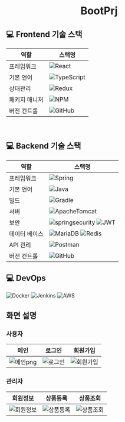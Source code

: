 <h1 align="center">BootPrj</h1>

## 💻 Frontend 기술 스택

| 역할          | 스택명                                                                                                                                                                                     |
| ------------- | -----------------------------------------------------------------------------------------------------------------------------------------------------------------------------------------  |
| 프레임워크    | ![React](https://shields.io/badge/react-black?logo=react&style=for-the-badge)                                                                                                               |
| 기본 언어     | ![TypeScript](https://img.shields.io/badge/typescript-%23007ACC.svg?style=for-the-badge&logo=typescript&logoColor=white)                                                                    |
| 상태관리      | ![Redux](https://img.shields.io/badge/redux-%23593d88.svg?style=for-the-badge&logo=redux&logoColor=white)                                                                                   |
| 패키지 매니저 | ![NPM](https://img.shields.io/badge/NPM-CB3837?style=for-the-badge&logo=NPM&logoColor=white)                                                                                                |
| 버전 컨트롤   | ![GitHub](https://img.shields.io/badge/github-%23121011.svg?style=for-the-badge&logo=github&logoColor=white)                                                                                |

<br>

## 💻 Backend 기술 스택

| 역할          | 스택명                                                                                                                                                                                     |
| ------------- | -----------------------------------------------------------------------------------------------------------------------------------------------------------------------------------------   |
| 프레임워크    | ![Spring](https://img.shields.io/badge/springboot-%236DB33F.svg?style=for-the-badge&logo=springboot&logoColor=white)                                                                        |
| 기본 언어     | ![Java](https://img.shields.io/badge/java-%23ED8B00.svg?style=for-the-badge&logo=openjdk&logoColor=white)                                                                                   |
| 빌드     | ![Gradle](https://img.shields.io/badge/Gradle-02303A.svg?style=for-the-badge&logo=Gradle&logoColor=white)                                                                                        |
| 서버          | ![ApacheTomcat](https://img.shields.io/badge/Apache%20Tomcat-F8DC75?style=for-the-badge&logo=apachetomcat&logoColor=black)                                                                  |
| 보안          | ![springsecurity](https://img.shields.io/badge/Spring%20Security-6DB33F?style=for-the-badge&logo=springsecurity&logoColor=white) ![JWT](https://img.shields.io/badge/JWT-black?style=for-the-badge&logo=JSON%20web%20tokens)                                                                                                                                                                               |
| 데이터 베이스 | ![MariaDB](https://img.shields.io/badge/mariadb-003545.svg?style=for-the-badge&logo=mariadb&logoColor=white) ![Redis](https://img.shields.io/badge/redis-DC382D.svg?style=for-the-badge&logo=redis&logoColor=white)                                                                                                                                                                             |
| API 관리      | ![Postman](https://img.shields.io/badge/Postman-FF6C37?style=for-the-badge&logo=postman&logoColor=white)                                                                                    |
| 버전 컨트롤   | ![GitHub](https://img.shields.io/badge/github-%23121011.svg?style=for-the-badge&logo=github&logoColor=white)                                                                                |

## 💻 DevOps
![Docker](https://img.shields.io/badge/Docker-2496ED?style=for-the-badge&logo=Docker&logoColor=white) ![Jenkins](https://img.shields.io/badge/jenkins-%232C5263.svg?style=for-the-badge&logo=jenkins&logoColor=white) ![AWS](https://img.shields.io/badge/Amazon%20AWS-232F3E?style=for-the-badge&logo=amazonaws&logoColor=white)

## **화면 설명**
### 사용자

| 메인 | 로그인 | 회원가입 |
| :---: | :---: | :---: |
| ![메인png](https://github.com/rectangle714/bootPrj/assets/62207860/0d426c2b-5a3b-4d92-9bd6-9b6f30372b42) | ![로그인](https://github.com/rectangle714/bootPrj/assets/62207860/b165bfe3-b573-48f5-b1ff-68769cca79e0) | ![회원가입](https://github.com/rectangle714/bootPrj/assets/62207860/156a51e0-f6ea-4982-acdb-23cb097b8877) |

### 관리자

| 회원정보 | 상품등록 | 상품조회 |
| :---: | :---: | :---: |
| ![회원정보](https://github.com/rectangle714/bootPrj/assets/62207860/99916d8b-10c0-4970-8236-075f58b5b02f) | ![상품등록](https://github.com/rectangle714/bootPrj/assets/62207860/51e32948-2281-4035-92eb-2a5eb2448cef) | ![상품조회](https://github.com/rectangle714/bootPrj/assets/62207860/ea57a7e0-ac6e-4089-a05b-2e4a6d49f3d7) |
